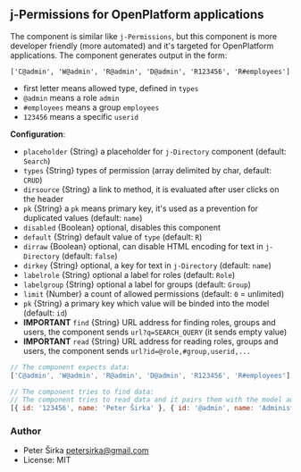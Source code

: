 ## j-Permissions for OpenPlatform applications

The component is similar like `j-Permissions`, but this component is more developer friendly (more automated) and it's targeted for OpenPlatform applications. The component generates output in the form:

```
['C@admin', 'W@admin', 'R@admin', 'D@admin', 'R123456', 'R#employees']
```

- first letter means allowed type, defined in `types`
- `@admin` means a role `admin`
- `#employees` means a group `employees`
- `123456` means a specific `userid`

__Configuration__:

- `placeholder` {String} a placeholder for `j-Directory` component (default: `Search`)
- `types` {String} types of permission (array delimited by char, default: `CRUD`)
- `dirsource` {String} a link to method, it is evaluated after user clicks on the header
- `pk` {String} a `pk` means primary key, it's used as a prevention for duplicated values (default: `name`)
- `disabled` {Boolean} optional, disables this component
- `default` {String} default value of `type` (default: `R`)
- `dirraw` {Boolean} optional, can disable HTML encoding for text in `j-Directory` (default: `false`)
- `dirkey` {String} optional, a key for text in `j-Directory` (default: `name`)
- `labelrole` {String} optional a label for roles (default: `Role`)
- `labelgroup` {String} optional a label for groups (default: `Group`)
- `limit` {Number} a count of allowed permissions (default: `0` = unlimited)
- `pk` {String} a primary key which value will be binded into the model (default: `id`)
- __IMPORTANT__ `find` {String} URL address for finding roles, groups and users, the component sends `url?q=SEARCH_QUERY` (it sends empty value)
- __IMPORTANT__ `read` {String} URL address for reading roles, groups and users, the component sends `url?id=@role,#group,userid,...`

```javascript
// The component expects data:
['C@admin', 'W@admin', 'R@admin', 'D@admin', 'R123456', 'R#employees'];

// The component tries to find data:
// The component tries to read data and it pairs them with the model automatically:
[{ id: '123456', name: 'Peter Širka' }, { id: '@admin', name: 'Administrators' }, { id: '#employees', name: 'Employees' }];
```

### Author

- Peter Širka <petersirka@gmail.com>
- License: MIT
